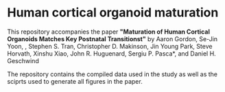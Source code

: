 # Human cortical organoid maturation
This repository accompanies the paper **"Maturation of Human Cortical Organoids Matches Key Postnatal Transitionst"** by Aaron Gordon, Se-Jin Yoon, , Stephen S. Tran, Christopher D. Makinson, Jin Young Park, Steve Horvath, Xinshu Xiao, John R. Huguenard, Sergiu P. Pasca*, and Daniel H. Geschwind 

The repository contains the compiled data used in the study as well as the sciprts used to generate all figures in the paper. 
